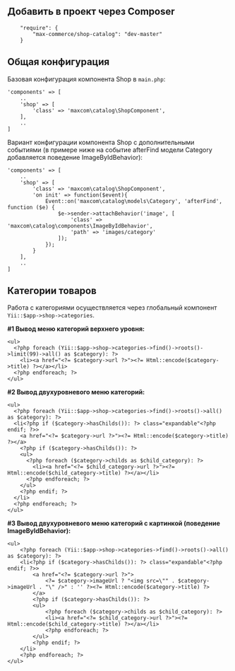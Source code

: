 ## Добавить в проект через Composer

```
    "require": {
        "max-commerce/shop-catalog": "dev-master"
    }
```

## Общая конфигурация

Базовая конфигурация компонента Shop в `main.php`:
```
'components' => [
    ..
    'shop' => [
        'class' => 'maxcom\catalog\ShopComponent',
    ],
    ..
]
```

Вариант конфигурации компонента Shop с дополнительными событиями (в примере ниже на событие afterFind модели Category добавляется поведение ImageByIdBehavior):
```
'components' => [
    ..
    'shop' => [
        'class' => 'maxcom\catalog\ShopComponent',
        'on init' => function($event){
            Event::on('maxcom\catalog\models\Category', 'afterFind', function ($e) {
                $e->sender->attachBehavior('image', [
                    'class' => 'maxcom\catalog\components\ImageByIdBehavior',
                    'path' => 'images/category'
                ]);
            });
        }
    ],
    ..
]
```


## Категории товаров

Работа с категориями осуществляется через глобальный компонент `Yii::$app->shop->categories`.

**#1 Вывод меню категорий верхнего уровня:**
```
<ul>
  <?php foreach (Yii::$app->shop->categories->find()->roots()->limit(99)->all() as $category): ?>
    <li><a href="<?= $category->url ?>"><?= Html::encode($category->title) ?></a></li>
  <?php endforeach; ?>
</ul>
```

**#2 Вывод двухуровневого меню категорий:**
```
<ul>
  <?php foreach (Yii::$app->shop->categories->find()->roots()->all() as $category): ?>
  <li<?php if ($category->hasChilds()): ?> class="expandable"<?php endif; ?>>
    <a href="<?= $category->url ?>"><?= Html::encode($category->title) ?></a>
    <?php if ($category->hasChilds()): ?>
    <ul>
      <?php foreach ($category->childs as $child_category): ?>
        <li><a href="<?= $child_category->url ?>"><?= Html::encode($child_category->title) ?></a></li>
      <?php endforeach; ?>
    </ul>
    <?php endif; ?>
  </li>
  <?php endforeach; ?>
</ul>
```

**#3 Вывод двухуровневого меню категорий с картинкой (поведение ImageByIdBehavior):**
```
<ul>
    <?php foreach (Yii::$app->shop->categories->find()->roots()->all() as $category): ?>
    <li<?php if ($category->hasChilds()): ?> class="expandable"<?php endif; ?>>
        <a href="<?= $category->url ?>">
            <?= $category->imageUrl ? "<img src=\"" . $category->imageUrl . "\" />" : '' ?><?= Html::encode($category->title) ?>
        </a>
        <?php if ($category->hasChilds()): ?>
        <ul>
            <?php foreach ($category->childs as $child_category): ?>
            <li><a href="<?= $child_category->url ?>"><?= Html::encode($child_category->title) ?></a></li>
            <?php endforeach; ?>
        </ul>
        <?php endif; ?>
    </li>
    <?php endforeach; ?>
</ul>
```
